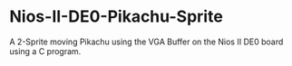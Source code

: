 # Nios-II-DE0-Pikachu-Sprite
A 2-Sprite moving Pikachu using the VGA Buffer on the Nios II DE0 board using a C program.
